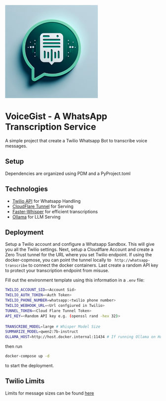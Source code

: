 <img src="/logo.png" alt="image" width="300" height="auto">

# VoiceGist - A WhatsApp Transcription Service

A simple project that create a Twilio Whatsapp Bot to transcribe voice messages.


## Setup
Dependencies are organized using PDM and a PyProject.toml


## Technologies
* [Twilio API](https://www.twilio.com/de-de/messaging/channels/whatsapp) for Whatsapp Handling
* [CloudFlare Tunnel](https://www.cloudflare.com/products/tunnel/) for Serving
* [Faster-Whisper](https://github.com/SYSTRAN/faster-whisper) for efficient transcriptions
* [Ollama](https://ollama.com/) for LLM Serving




## Deployment
Setup a Twilio account and configure a Whatsapp Sandbox. This will give you all the Twilio settings.
Next, setup a Cloudflare Account and create a Zero Trust tunnel for the URL where you set Twilio endpoint. If using the docker-copmose, you can point the tunnel locally to `` http://whatsapp-transcribe`` to connect the docker containers.
Last create a random API key to protect your transcription endpoint from misuse.

Fill out the environment template using this information in a ``.env`` file:

``` sh
TWILIO_ACCOUNT_SID=<Account Sid>
TWILIO_AUTH_TOKEN=<Auth Token>
TWILIO_PHONE_NUMBER=whatsapp:<twilio phone number>
TWILIO_WEBHOOK_URL=<Url confgiured in Twilio>
TUNNEL_TOKEN=<Cloud Flare Tunnel Token>
API_KEY=<Random API key e.g. (openssl rand -hex 32)>

TRANSCRIBE_MODEL=large # Whisper Model Size
SUMMARIZE_MODEL=qwen2:7b-instruct
OLLAMA_HOST=http://host.docker.internal:11434 # If running Ollama on Host
```


then run 

``` sh
docker-compose up -d
```

to start the deployment. 


## Twilio Limits
Limits for message sizes can be found [here](https://www.twilio.com/docs/conversations/conversations-limits)
